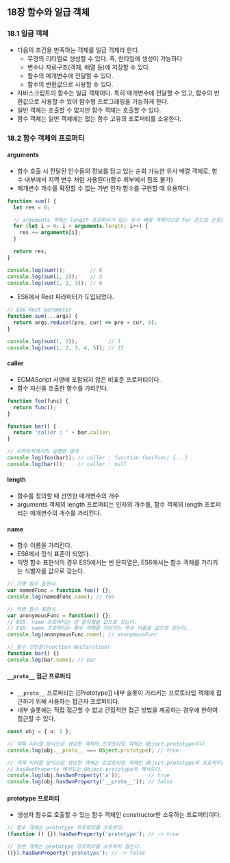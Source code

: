 ## 18장 함수와 일급 객체
### 18.1 일급 객체
- 다음의 조건을 만족하는 객체를 일급 객체라 한다.
    - 무명의 리터럴로 생성할 수 있다. 즉, 런타임에 생성이 가능하다
    - 변수나 자료구조(객체, 배열 등)에 저장할 수 있다.
    - 함수의 매개변수에 전달할 수 있다.
    - 함수의 반환값으로 사용할 수 있다.
- 자바스크립트의 함수는 일급 객체이다. 특히 매개변수에 전달할 수 있고, 함수의 반환값으로 사용할 수 있어 함수형 프로그래밍을 가능하게 한다.
- 일반 객체는 호출할 수 없지만 함수 객체는 호출할 수 있다.
- 함수 객체는 일반 객체에는 없는 함수 고유의 프로퍼티를 소유한다.

### 18.2 함수 객체의 프로퍼티
#### arguments
- 함수 호출 시 전달된 인수들의 정보를 담고 있는 순회 가능한 유사 배열 객체로, 함수 내부에서 지역 변수 처럼 사용된다(함수 외부에서 참조 불가)
- 매개변수 개수를 확정할 수 없는 가변 인자 함수를 구현할 때 유용하다.
```js
function sum() {
  let res = 0;

  // arguments 객체는 length 프로퍼티가 있는 유사 배열 객체이므로 for 문으로 순회할 수 있다.
  for (let i = 0; i < arguments.length; i++) {
    res += arguments[i];
  }

  return res;
}

console.log(sum());        // 0
console.log(sum(1, 2));    // 3
console.log(sum(1, 2, 3)); // 6
```
- ES6에서 Rest 파라미터가 도입되었다.
```js
// ES6 Rest parameter
function sum(...args) {
  return args.reduce((pre, cur) => pre + cur, 0);
}

console.log(sum(1, 2));          // 3
console.log(sum(1, 2, 3, 4, 5)); // 15
```
#### caller
- ECMAScript 사양에 포함되지 않은 비표준 프로퍼티이다.
- 함수 자신을 호출한 함수를 가리킨다.
```js
function foo(func) {
  return func();
}

function bar() {
  return 'caller : ' + bar.caller;
}

// 브라우저에서의 실행한 결과
console.log(foo(bar)); // caller : function foo(func) {...}
console.log(bar());    // caller : null
```
#### length
- 함수를 정의할 때 선언한 매개변수의 개수
- arguments 객체의 length 프로퍼티는 인자의 개수를, 함수 객체의 length 프로퍼티는 매개변수의 개수를 가리킨다.

#### name
- 함수 이름을 가리킨다.
- ES6에서 정식 표준이 되었다.
- 익명 함수 표현식의 경우 ES5에서는 빈 문자열은, ES6에서는 함수 객체를 가리키는 식별자를 값으로 갖는다.
```js
// 기명 함수 표현식
var namedFunc = function foo() {};
console.log(namedFunc.name); // foo

// 익명 함수 표현식
var anonymousFunc = function() {};
// ES5: name 프로퍼티는 빈 문자열을 값으로 갖는다.
// ES6: name 프로퍼티는 함수 객체를 가리키는 변수 이름을 값으로 갖는다.
console.log(anonymousFunc.name); // anonymousFunc

// 함수 선언문(Function declaration)
function bar() {}
console.log(bar.name); // bar
```

#### `__proto__` 접근 프로퍼티
- `__proto__` 프로퍼티는 [[Prototype]] 내부 슬롯이 가리키는 프로토타입 객체에 접근하기 위해 사용하는 접근자 프로퍼티다.
- 내부 슬롯에는 직접 접근할 수 없고 간접적인 접근 방법을 제공하는 경우에 한하여 접근할 수 있다.
```js
const obj = { a: 1 };

// 객체 리터럴 방식으로 생성한 객체의 프로토타입 객체는 Object.prototype이다.
console.log(obj.__proto__ === Object.prototype); // true

// 객체 리터럴 방식으로 생성한 객체는 프로토타입 객체인 Object.prototype의 프로퍼티를 상속받는다.
// hasOwnProperty 메서드는 Object.prototype의 메서드다.
console.log(obj.hasOwnProperty('a'));         // true
console.log(obj.hasOwnProperty('__proto__')); // false
```

#### prototype 프로퍼티
- 생성자 함수로 호출할 수 있는 함수 객체인 constructor만 소유하는 프로퍼티이다.
```js
// 함수 객체는 prototype 프로퍼티를 소유한다.
(function () {}).hasOwnProperty('prototype'); // -> true

// 일반 객체는 prototype 프로퍼티를 소유하지 않는다.
({}).hasOwnProperty('prototype'); // -> false
```
